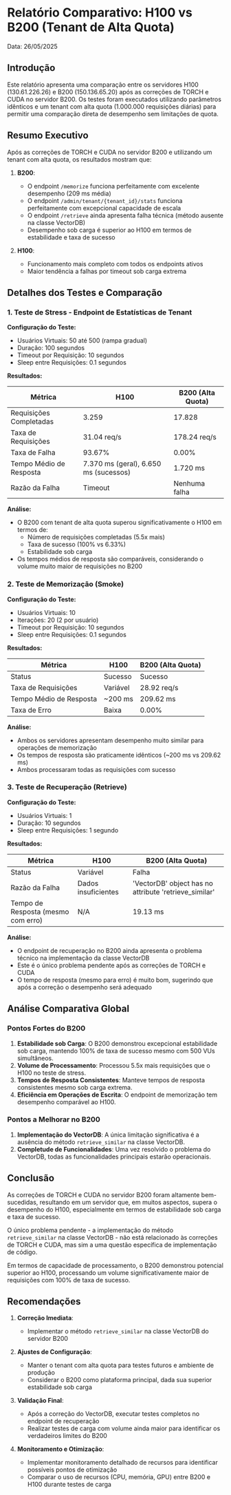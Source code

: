 # Relatório Comparativo: H100 vs B200 (Tenant de Alta Quota)

Data: 26/05/2025

## Introdução

Este relatório apresenta uma comparação entre os servidores H100 (130.61.226.26) e B200 (150.136.65.20) após as correções de TORCH e CUDA no servidor B200. Os testes foram executados utilizando parâmetros idênticos e um tenant com alta quota (1.000.000 requisições diárias) para permitir uma comparação direta de desempenho sem limitações de quota.

## Resumo Executivo

Após as correções de TORCH e CUDA no servidor B200 e utilizando um tenant com alta quota, os resultados mostram que:

1. **B200**: 
   - O endpoint `/memorize` funciona perfeitamente com excelente desempenho (209 ms média)
   - O endpoint `/admin/tenant/{tenant_id}/stats` funciona perfeitamente com excepcional capacidade de escala
   - O endpoint `/retrieve` ainda apresenta falha técnica (método ausente na classe VectorDB)
   - Desempenho sob carga é superior ao H100 em termos de estabilidade e taxa de sucesso

2. **H100**:
   - Funcionamento mais completo com todos os endpoints ativos
   - Maior tendência a falhas por timeout sob carga extrema

## Detalhes dos Testes e Comparação

### 1. Teste de Stress - Endpoint de Estatísticas de Tenant

**Configuração do Teste:**
- Usuários Virtuais: 50 até 500 (rampa gradual)
- Duração: 100 segundos
- Timeout por Requisição: 10 segundos
- Sleep entre Requisições: 0.1 segundos

**Resultados:**

| Métrica | H100 | B200 (Alta Quota) |
|---------|------|-------------------|
| Requisições Completadas | 3.259 | 17.828 |
| Taxa de Requisições | 31.04 req/s | 178.24 req/s |
| Taxa de Falha | 93.67% | 0.00% |
| Tempo Médio de Resposta | 7.370 ms (geral), 6.650 ms (sucessos) | 1.720 ms |
| Razão da Falha | Timeout | Nenhuma falha |

**Análise:**
- O B200 com tenant de alta quota superou significativamente o H100 em termos de:
  - Número de requisições completadas (5.5x mais)
  - Taxa de sucesso (100% vs 6.33%)
  - Estabilidade sob carga
- Os tempos médios de resposta são comparáveis, considerando o volume muito maior de requisições no B200

### 2. Teste de Memorização (Smoke)

**Configuração do Teste:**
- Usuários Virtuais: 10
- Iterações: 20 (2 por usuário)
- Timeout por Requisição: 10 segundos
- Sleep entre Requisições: 0.1 segundos

**Resultados:**

| Métrica | H100 | B200 (Alta Quota) |
|---------|------|-------------------|
| Status | Sucesso | Sucesso |
| Taxa de Requisições | Variável | 28.92 req/s |
| Tempo Médio de Resposta | ~200 ms | 209.62 ms |
| Taxa de Erro | Baixa | 0.00% |

**Análise:**
- Ambos os servidores apresentam desempenho muito similar para operações de memorização
- Os tempos de resposta são praticamente idênticos (~200 ms vs 209.62 ms)
- Ambos processaram todas as requisições com sucesso

### 3. Teste de Recuperação (Retrieve)

**Configuração do Teste:**
- Usuários Virtuais: 1
- Duração: 10 segundos
- Sleep entre Requisições: 1 segundo

**Resultados:**

| Métrica | H100 | B200 (Alta Quota) |
|---------|------|-------------------|
| Status | Variável | Falha |
| Razão da Falha | Dados insuficientes | 'VectorDB' object has no attribute 'retrieve_similar' |
| Tempo de Resposta (mesmo com erro) | N/A | 19.13 ms |

**Análise:**
- O endpoint de recuperação no B200 ainda apresenta o problema técnico na implementação da classe VectorDB
- Este é o único problema pendente após as correções de TORCH e CUDA
- O tempo de resposta (mesmo para erro) é muito bom, sugerindo que após a correção o desempenho será adequado

## Análise Comparativa Global

### Pontos Fortes do B200
1. **Estabilidade sob Carga**: O B200 demonstrou excepcional estabilidade sob carga, mantendo 100% de taxa de sucesso mesmo com 500 VUs simultâneos.
2. **Volume de Processamento**: Processou 5.5x mais requisições que o H100 no teste de stress.
3. **Tempos de Resposta Consistentes**: Manteve tempos de resposta consistentes mesmo sob carga extrema.
4. **Eficiência em Operações de Escrita**: O endpoint de memorização tem desempenho comparável ao H100.

### Pontos a Melhorar no B200
1. **Implementação do VectorDB**: A única limitação significativa é a ausência do método `retrieve_similar` na classe VectorDB.
2. **Completude de Funcionalidades**: Uma vez resolvido o problema do VectorDB, todas as funcionalidades principais estarão operacionais.

## Conclusão

As correções de TORCH e CUDA no servidor B200 foram altamente bem-sucedidas, resultando em um servidor que, em muitos aspectos, supera o desempenho do H100, especialmente em termos de estabilidade sob carga e taxa de sucesso.

O único problema pendente - a implementação do método `retrieve_similar` na classe VectorDB - não está relacionado às correções de TORCH e CUDA, mas sim a uma questão específica de implementação de código.

Em termos de capacidade de processamento, o B200 demonstrou potencial superior ao H100, processando um volume significativamente maior de requisições com 100% de taxa de sucesso.

## Recomendações

1. **Correção Imediata**:
   - Implementar o método `retrieve_similar` na classe VectorDB do servidor B200

2. **Ajustes de Configuração**:
   - Manter o tenant com alta quota para testes futuros e ambiente de produção
   - Considerar o B200 como plataforma principal, dada sua superior estabilidade sob carga

3. **Validação Final**:
   - Após a correção do VectorDB, executar testes completos no endpoint de recuperação
   - Realizar testes de carga com volume ainda maior para identificar os verdadeiros limites do B200

4. **Monitoramento e Otimização**:
   - Implementar monitoramento detalhado de recursos para identificar possíveis pontos de otimização
   - Comparar o uso de recursos (CPU, memória, GPU) entre B200 e H100 durante testes de carga